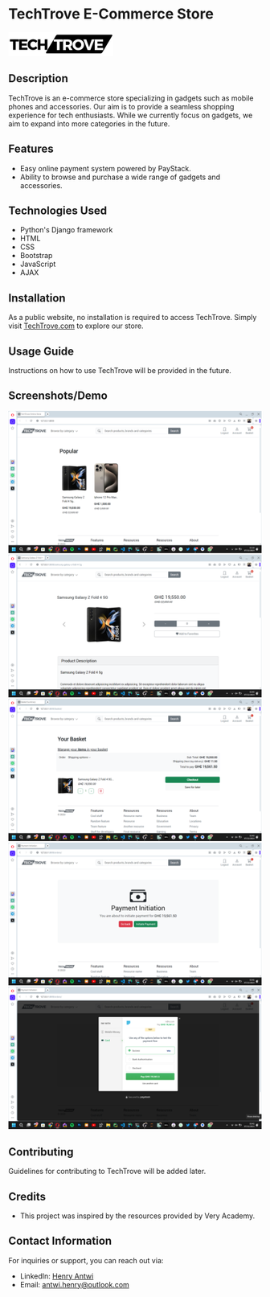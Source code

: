 # TechTrove E-Commerce Store

![TechTrove Logo](screenshots/logo.png)

## Description

TechTrove is an e-commerce store specializing in gadgets such as mobile phones and accessories. Our aim is to provide a seamless shopping experience for tech enthusiasts. While we currently focus on gadgets, we aim to expand into more categories in the future.

## Features

- Easy online payment system powered by PayStack.
- Ability to browse and purchase a wide range of gadgets and accessories.

## Technologies Used

- Python's Django framework
- HTML
- CSS
- Bootstrap
- JavaScript
- AJAX

## Installation

As a public website, no installation is required to access TechTrove. Simply visit [TechTrove.com](https://techtrove.com) to explore our store.

## Usage Guide

Instructions on how to use TechTrove will be provided in the future.

## Screenshots/Demo

![Homepage](screenshots/homepage.png)
![Product Page](screenshots/productview.png)
![Basket View](screenshots/basketview.png)
![Payment Initiation](screenshots/paymentinit.png)
![Payment With Paystack](screenshots/paystackpayment.png)

## Contributing

Guidelines for contributing to TechTrove will be added later.

## Credits

- This project was inspired by the resources provided by Very Academy.

## Contact Information

For inquiries or support, you can reach out via:

- LinkedIn: [Henry Antwi](https://www.linkedin.com/in/henry-antwi-891906202/)
- Email: antwi.henry@outlook.com

